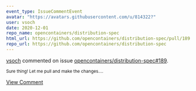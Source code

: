 ```yaml
---
event_type: IssueCommentEvent
avatar: "https://avatars.githubusercontent.com/u/814322?"
user: vsoch
date: 2020-12-01
repo_name: opencontainers/distribution-spec
html_url: https://github.com/opencontainers/distribution-spec/pull/189
repo_url: https://github.com/opencontainers/distribution-spec
---
```


<a href='https://github.com/vsoch' target='_blank'>vsoch</a> commented on issue <a href='https://github.com/opencontainers/distribution-spec/pull/189' target='_blank'>opencontainers/distribution-spec#189</a>.

<small>Sure thing! Let me pull and make the changes....</small>

<a href='https://github.com/opencontainers/distribution-spec/pull/189' target='_blank'>View Comment</a>